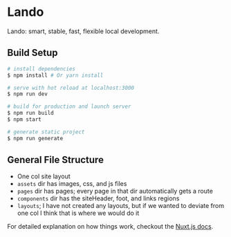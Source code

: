Lando
=====

Lando: smart, stable, fast, flexible local development.

Build Setup
-----------

``` bash
# install dependencies
$ npm install # Or yarn install

# serve with hot reload at localhost:3000
$ npm run dev

# build for production and launch server
$ npm run build
$ npm start

# generate static project
$ npm run generate
```
General File Structure
----------------------

* One col site layout
* `assets` dir has images, css, and js files
* `pages` dir has pages; every page in that dir automatically gets a route
* `components` dir has the siteHeader, foot, and links regions
* `layouts`; I have not created any layouts, but if we wanted to deviate from one col I think that is where we would do it

For detailed explanation on how things work, checkout the [Nuxt.js docs](https://github.com/nuxt/nuxt.js).

